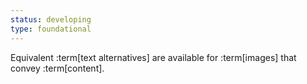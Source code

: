 ```yaml
---
status: developing
type: foundational
---
```


Equivalent :term[text alternatives] are available for :term[images] that convey :term[content].
